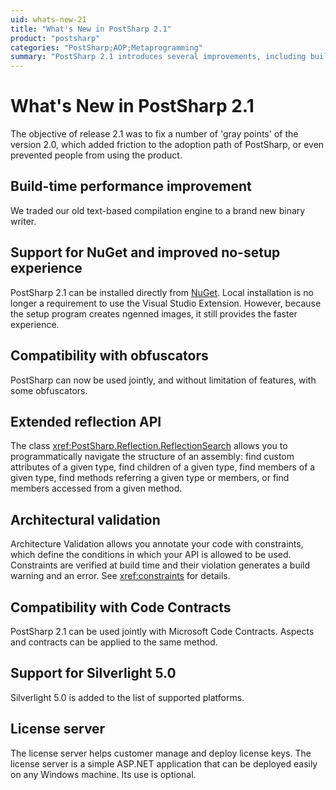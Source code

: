 ```yaml
---
uid: whats-new-21
title: "What's New in PostSharp 2.1"
product: "postsharp"
categories: "PostSharp;AOP;Metaprogramming"
summary: "PostSharp 2.1 introduces several improvements, including build-time performance, compatibility with obfuscators and Code Contracts, support for NuGet and Silverlight 5.0, and a new license server."
---
```

# What's New in PostSharp 2.1

The objective of release 2.1 was to fix a number of 'gray points' of the version 2.0, which added friction to the adoption path of PostSharp, or even prevented people from using the product.


## Build-time performance improvement

We traded our old text-based compilation engine to a brand new binary writer.


## Support for NuGet and improved no-setup experience

PostSharp 2.1 can be installed directly from [NuGet](http://www.nuget.org/List/Packages/PostSharp). Local installation is no longer a requirement to use the Visual Studio Extension. However, because the setup program creates ngenned images, it still provides the faster experience. 


## Compatibility with obfuscators

PostSharp can now be used jointly, and without limitation of features, with some obfuscators.


## Extended reflection API

The class <xref:PostSharp.Reflection.ReflectionSearch> allows you to programmatically navigate the structure of an assembly: find custom attributes of a given type, find children of a given type, find members of a given type, find methods referring a given type or members, or find members accessed from a given method. 


## Architectural validation

Architecture Validation allows you annotate your code with constraints, which define the conditions in which your API is allowed to be used. Constraints are verified at build time and their violation generates a build warning and an error. See <xref:constraints> for details. 


## Compatibility with Code Contracts

PostSharp 2.1 can be used jointly with Microsoft Code Contracts. Aspects and contracts can be applied to the same method.


## Support for Silverlight 5.0

Silverlight 5.0 is added to the list of supported platforms.


## License server

The license server helps customer manage and deploy license keys. The license server is a simple ASP.NET application that can be deployed easily on any Windows machine. Its use is optional.


